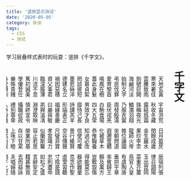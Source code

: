 ```yaml
---
title: '竖排显示测试'
date: '2020-05-05'
category: 杂谈
tags:
  - CSS
  - 测试
---
```


学习层叠样式表时的玩耍：竖排《千字文》。

<!--more-->

<h2 id="vert"></h2>
<div style="writing-mode:vertical-rl; width: 100%; overflow-x:auto; margin-top: 50px margin-right:100px;font-family:serif;font-weight:500">
<h1 style="margin-top:0em;padding-top:0em">千字文</h1>
<p>
天地玄黃　宇宙洪荒　日月盈昃　辰宿列張　</p><p>
寒來暑往　秋收冬藏　閏餘成歲　律召調陽　</p><p>
雲騰致雨　露結爲霜　金生麗水　玉出崑岡　</p><p>
劍號巨闕　珠稱夜光　果珍李柰　菜重芥薑　</p><p>
海鹹河淡　鱗潛羽翔　龍師火帝　鳥官人皇　</p><p>
始制文字　乃服衣裳　推位讓國　有虞陶唐　</p><p>
弔民伐罪　周發殷湯　坐朝問道　垂拱平章　</p><p>
愛育黎首　臣伏戎羌　遐邇壹體　率賓歸王　</p><p>
鳴鳳在樹　白駒食場　化被草木　賴及萬方　</p><p>
蓋此身髮　四大五常　恭惟鞠養　豈敢毀傷　</p><p>
女慕貞絜　男效才良　知過必改　得能莫忘　</p><p>
罔談彼短　靡恃己長　信使可覆　器欲難量　</p><p>
墨悲絲淬　詩讃羔羊　景行維賢　克念作聖　</p><p>
德建名立　形端表正　空谷傳聲　虛堂習聽　</p><p>
禍因惡積　福緣善慶　尺璧非寶　寸陰是競　</p><p>
資父事君　曰嚴與敬　孝當竭力　忠則盡命　</p><p>
臨深履薄　夙興溫凊　似蘭斯馨　如松之盛　</p><p>
川流不息　淵澄取映　容止若思　言辭安定　</p><p>
篤初誠美　慎終宜令　榮業所基　籍甚無竟　</p><p>
學優登仕　攝職從政　存以甘棠　去而益詠　</p><p>
樂殊貴賤　禮別尊卑　上咊下睦　夫唱婦隨　</p><p>
外受傅訓　入奉母儀　諸姑伯叔　猶子比兒　</p><p>
孔懷兄弟　同气連枝　交友投分　切磨箴規　</p><p>
仁慈隱惻　造次弗離　節義廉退　顛沛匪虧　</p><p>
性靜情逸　心動神疲　守眞志滿　逐物意移　</p><p>
堅持雅操　好爵自縻　都邑華夏　東西二京　</p><p>
背邙面洛　浮渭據涇　宮殿盤鬱　樓觀飛驚　</p><p>
圖寫禽獸　畫彩仙靈　丙舍傍啟　甲帳對楹　</p><p>
肆筵設席　鼓瑟吹笙　升階納陛　弁轉疑星　</p><p>
右通廣內　左達承明　既集墳典　亦聚羣英　</p><p>
杜稾鍾隸　漆書壁經　府羅將相　路俠槐卿　</p><p>
戶封八縣　家給千兵　高冠陪輦　驅轂振纓　</p><p>
世祿侈富　車駕肥輕　策功茂實　勒碑刻銘　</p><p>
磻溪伊尹　佐時阿衡　奄宅曲阜　微旦孰營　</p><p>
桓公匡合　濟弱扶傾　綺迴漢惠　說感武丁　</p><p>
俊乂密勿　多士寔寧　晉楚更霸　趙魏困橫　</p><p>
假途滅虢　踐土會盟　何遵約法　韓弊煩刑　</p><p>
起翦頗牧　用軍最精　宣威沙漠　馳譽丹青　</p><p>
九州禹跡　百郡秦并　嶽宗恆岱　禪主云亭　</p><p>
雁門紫塞　雞田赤城　昆池碣石　鉅野洞庭　</p><p>
曠遠緜邈　巖岫杳冥　治本於農　務茲稼穡　</p><p>
俶載南畝　我藝黍稷　稅熟貢新　勸賞黜陟　</p><p>
孟軻敦素　史魚秉直　庶幾中庸　勞謙謹敕　</p><p>
聆音察理　鑑皃辧色　貽厥嘉猷　勉其祗植　</p><p>
省躬譏誡　寵增抗極　殆辱近恥　林皋幸即　</p><p>
兩疏見機　解組誰逼　索居閒處　沈默寂寥　</p><p>
求古尋論　散慮逍遙　欣奏累遣　慼謝歡招　</p><p>
渠荷的歷　園莽抽條　枇杷晚翠　梧桐早凋　</p><p>
陳根委翳　落葉飄颻　游鯤獨運　夌摩絳霄　</p><p>
耽讀翫市　寓目囊箱　易輶攸畏　屬耳垣牆　</p><p>
具膳喰飯　適口充腸　飽飫亯宰　飢厭糟糠　</p><p>
親戚故舊　老少異糧　妾御績紡　侍巾帷房　</p><p>
紈扇圓潔　銀燭煒煌　晝瞑夕寐　籃筍象牀　</p><p>
弦歌酒讌　接杯舉觴　矯手頓足　悅豫且康　</p><p>
嫡後嗣續　祭祀烝嘗　稽顙再拜　悚懼恐惶　</p><p>
箋牒簡要　顧答審詳　骸垢想浴　執熱願涼　</p><p>
驢騾犢特　駭躍超驤　誅斬賊盜　捕獲叛亡　</p><p>
布射遼丸　嵇琴阮嘯　恬筆倫紙　鈞巧任釣　</p><p>
釋紛利俗　並皆佳妙　毛施淑姿　工顰妍笑　</p><p>
秊矢每催　曦暉朗耀　琁璣懸斡　晦魄環照　</p><p>
指薪脩祜　永綏吉劭　矩步引領　俯仰廊廟　</p><p>
束帶矜莊　徘徊瞻眺　孤陋寡聞　愚蒙等誚　</p><p>
謂語助者　焉哉乎也</p>
</div>
